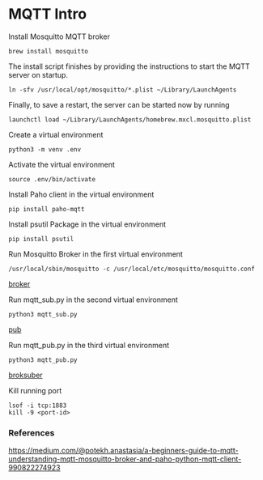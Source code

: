 # MQTT Intro

Install Mosquitto MQTT broker

```shell
brew install mosquitto
```

The install script finishes by providing the instructions to start the MQTT server on startup.

```shell
ln -sfv /usr/local/opt/mosquitto/*.plist ~/Library/LaunchAgents
```
Finally, to save a restart, the server can be started now by running

```shell
launchctl load ~/Library/LaunchAgents/homebrew.mxcl.mosquitto.plist
```

Create a virtual environment

```shell
python3 -m venv .env
```

Activate the virtual environment

```shell
source .env/bin/activate
```

Install Paho client in the virtual environment

```shell
pip install paho-mqtt
```

Install psutil Package in the virtual environment

```shell
pip install psutil
```

Run Mosquitto Broker in the first virtual environment

```shell
/usr/local/sbin/mosquitto -c /usr/local/etc/mosquitto/mosquitto.conf
```

[broker](mqtt_intro/images/mosquitto.png)

Run mqtt_sub.py in the second virtual environment

```shell
python3 mqtt_sub.py
```

[pub](mqtt_intro/images/mqtt_sub.png)

Run mqtt_pub.py in the third virtual environment

```shell
python3 mqtt_pub.py
```

[broksuber](mqtt_intro/images/mqtt_pub.png)

Kill running port

```shell
lsof -i tcp:1883
kill -9 <port-id>
```

### References

https://medium.com/@potekh.anastasia/a-beginners-guide-to-mqtt-understanding-mqtt-mosquitto-broker-and-paho-python-mqtt-client-990822274923